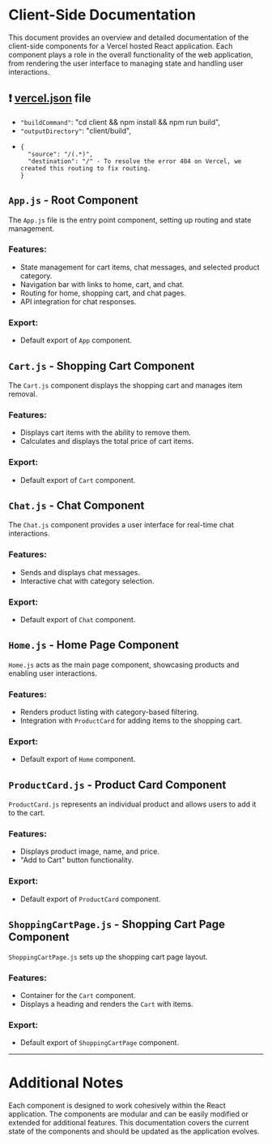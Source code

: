 # Client-Side Documentation

This document provides an overview and detailed documentation of the client-side components for a Vercel hosted React application. Each component plays a role in the overall functionality of the web application, from rendering the user interface to managing state and handling user interactions.

## :exclamation: [vercel.json](https://github.com/LordWhiskas/Vercel-Web-AI-Shop-App/blob/main/vercel.json) file
- ```"buildCommand"```: "cd client && npm install && npm run build",
- ```"outputDirectory"```: "client/build",
- ```
  {
    "source": "/(.*)", 
    "destination": "/" - To resolve the error 404 on Vercel, we created this routing to fix routing.
  }
  ```

## `App.js` - Root Component

The `App.js` file is the entry point component, setting up routing and state management.

### Features:
- State management for cart items, chat messages, and selected product category.
- Navigation bar with links to home, cart, and chat.
- Routing for home, shopping cart, and chat pages.
- API integration for chat responses.

### Export:
- Default export of `App` component.

## `Cart.js` - Shopping Cart Component

The `Cart.js` component displays the shopping cart and manages item removal.

### Features:
- Displays cart items with the ability to remove them.
- Calculates and displays the total price of cart items.

### Export:
- Default export of `Cart` component.

## `Chat.js` - Chat Component

The `Chat.js` component provides a user interface for real-time chat interactions.

### Features:
- Sends and displays chat messages.
- Interactive chat with category selection.

### Export:
- Default export of `Chat` component.

## `Home.js` - Home Page Component

`Home.js` acts as the main page component, showcasing products and enabling user interactions.

### Features:
- Renders product listing with category-based filtering.
- Integration with `ProductCard` for adding items to the shopping cart.

### Export:
- Default export of `Home` component.

## `ProductCard.js` - Product Card Component

`ProductCard.js` represents an individual product and allows users to add it to the cart.

### Features:
- Displays product image, name, and price.
- "Add to Cart" button functionality.

### Export:
- Default export of `ProductCard` component.

## `ShoppingCartPage.js` - Shopping Cart Page Component

`ShoppingCartPage.js` sets up the shopping cart page layout.

### Features:
- Container for the `Cart` component.
- Displays a heading and renders the `Cart` with items.

### Export:
- Default export of `ShoppingCartPage` component.

---

# Additional Notes

Each component is designed to work cohesively within the React application. The components are modular and can be easily modified or extended for additional features. This documentation covers the current state of the components and should be updated as the application evolves.
